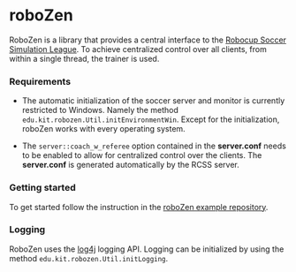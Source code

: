 # roboZen
RoboZen is a library that provides a central interface to the [Robocup Soccer Simulation League](http://wiki.robocup.org/wiki/Soccer_Simulation_League). To achieve centralized control over all clients, from within a single thread, the trainer is used.

### Requirements
- The automatic initialization of the soccer server and monitor is currently restricted to Windows.
Namely the method `edu.kit.robozen.Util.initEnvironmentWin`. Except for the initialization, roboZen works with every operating system.

- The `server::coach_w_referee` option contained in the **server.conf** needs to be enabled to allow for centralized control over the clients.
The **server.conf** is generated automatically by the RCSS server.

### Getting started
To get started follow the instruction in the [roboZen example repository](https://github.com/devgg/roboZen_examples).

### Logging
RoboZen uses the [log4j](http://logging.apache.org/log4j/2.x/index.html) logging API. 
Logging can be initialized by using the method `edu.kit.robozen.Util.initLogging`.
